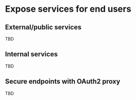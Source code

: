 # Expose services for end users

## External/public services

TBD

## Internal services

TBD

## Secure endpoints with OAuth2 proxy

TBD

